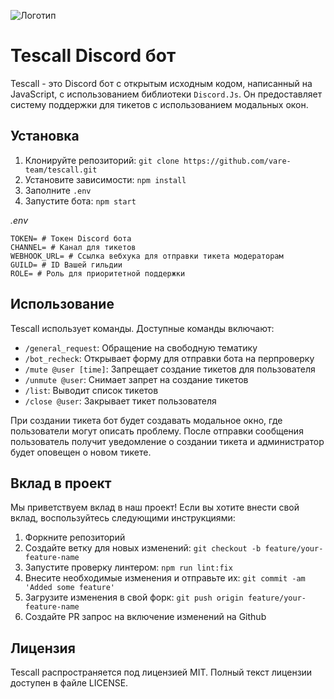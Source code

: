 ![Логотип](https://repository-images.githubusercontent.com/405056494/5120bda3-78bd-44c1-b43d-4fdd77746bd3 "Логотип")
# Tescall Discord бот

Tescall - это Discord бот с открытым исходным кодом, написанный на JavaScript, с использованием библиотеки ``Discord.Js``. Он предоставляет систему поддержки для тикетов с использованием модальных окон.

## Установка

1. Клонируйте репозиторий: ``git clone https://github.com/vare-team/tescall.git``
2. Установите зависимости: ``npm install``
3. Заполните ``.env``
4. Запустите бота: ``npm start``

*.env*
```dotenv
TOKEN= # Токен Discord бота
CHANNEL= # Канал для тикетов
WEBHOOK_URL= # Ссылка вебхука для отправки тикета модераторам
GUILD= # ID Вашей гильдии
ROLE= # Роль для приоритетной поддержки
```

## Использование

Tescall использует команды. Доступные команды включают:

- ``/general_request``: Обращение на свободную тематику
- ``/bot_recheck``: Открывает форму для отправки бота на перпроверку
- ``/mute @user [time]``: Запрещает создание тикетов для пользователя
- ``/unmute @user``: Снимает запрет на создание тикетов
- ``/list``: Выводит список тикетов
- ``/close @user``: Закрывает тикет пользователя

При создании тикета бот будет создавать модальное окно, где пользователи могут описать проблему. После отправки сообщения пользователь получит уведомление о создании тикета и администратор будет оповещен о новом тикете.

## Вклад в проект

Мы приветствуем вклад в наш проект! Если вы хотите внести свой вклад, воспользуйтесь следующими инструкциями:

1. Форкните репозиторий
2. Создайте ветку для новых изменений: ``git checkout -b feature/your-feature-name``
3. Запустите проверку линтером: ``npm run lint:fix``
4. Внесите необходимые изменения и отправьте их: ``git commit -am 'Added some feature'``
5. Загрузите изменения в свой форк: ``git push origin feature/your-feature-name``
6. Создайте PR запрос на включение изменений на Github

## Лицензия

Tescall распространяется под лицензией MIT. Полный текст лицензии доступен в файле LICENSE.
